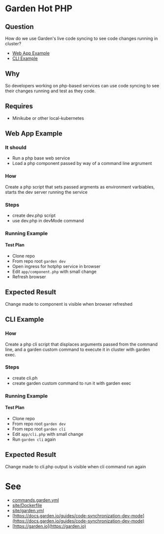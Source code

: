 # Garden Hot PHP

## Question

How do we use Garden's live code syncing to see code changes running in cluster?

- [Web App Example](#web-app-example)
- [CLI Example](#cli-example)

## Why

So developers working on php-based services can use code syncing to see their changes running and test as they code.

## Requires

- Minikube or other local-kubernetes

## Web App Example

### It should

 - Run a php base web service
 - Load a php component passed by way of a command line argrument

### How

Create a php script that sets passed argments as environment varbiables, starts the dev server running the service

### Steps

- create dev.php script
- use dev.php in devMode command

### Running Example

#### Test Plan

- Clone repo
- From repo root `garden dev`
- Open ingress for hotphp service in browser
- Edit `app/component.php` with small change
- Refresh browser

## Expected Result

Change made to component is visible when browser refreshed

## CLI Example

### How

Create a php cli script that displaces arguments passed from the command line, and a garden custom command to execute it in cluster with garden exec.

### Steps

- create cli.ph
- create garden custom command to run it with garden exec

### Running Example

#### Test Plan

- Clone repo
- From repo root `garden dev`
- From repo root `garden cli`
- Edit `app/cli.php` with small change
- Run `garden cli` again

## Expected Result

Change made to cli.php output is visible when cli command run again

# See
- [commands.garden.yml](commands.garden.yml)
- [site/Dockerfile](site/Dockerfile)
- [site/garden.yml](site/garden.yml)
- [https://docs.garden.io/guides/code-synchronization-dev-mode](https://docs.garden.io/guides/code-synchronization-dev-mode)
- [https://garden.io](https://garden.io)


